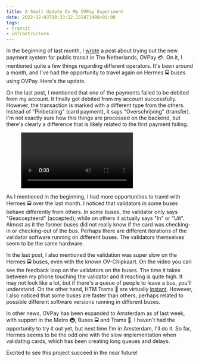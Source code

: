 ```yaml
---
title: A Small Update On My OVPay Experiment
date: 2022-12-03T19:33:52.155473488+01:00
tags:
- transit
- infrastructure
---
```


In the beginning of last month, I [wrote](/2022/11/04/trying-out-ovpay) a post about trying out the new payment system for public transit in The Netherlands, OVPay 💳. On it, I mentioned quite a few things regarding different operators. It's been around a month, and I've had the opportunity to travel again on Hermes 🚍 buses using OVPay. Here's the update.

<!--more-->

<style>
:root,
:root.dark {
  --c-h: 336;
  --c-s: 100%;
  --c-l: 50%;
}
</style>

On the last post, I mentioned that one of the payments failed to be debited from my account. It finally got debited from my account successfully. However, the transaction is marked with a different type from the others. Instead of "Pinbetaling" (card payment), it says "Overschrijving" (transfer). I'm not exactly sure how this things are processed on the backend, but there's clearly a difference that is likely related to the first payment failing.

<figure class='right' style='max-width: 10rem'>
  <video controls>
    <source src="https://cdn.hacdias.com/media/066fd94fa45496b612de4dcdaac986bf4429f6984892b977c1080f02494981ed.mp4" type="video/mp4">
  </video>
</figure>

As I mentioned in the beginning, I had more opportunities to travel with Hermes 🚍 over the last month. I noticed that validators in some buses behave differently from others. In some buses, the validator only says "Geaccepteerd" (accepted); while on others it actually says "In" or "Uit". Almost as it the former buses did not really know if the card was checking-in or checking-out of the bus. Perhaps there are different iterations of the validator software running on different buses. The validators themselves seem to be the same hardware.

In the last post, I also mentioned the validation was super slow on the Hermes 🚍 buses, even with the known OV-Chipkaart. On the video you can see the feedback loop on the validators on the buses. The time it takes between my phone touching the validator and it reacting is quite high. It may not look like a lot, but if there's a queue of people to leave a bus, you'll understand. On the other hand, HTM Trams 🚋 are virtually [instant](https://www.youtube.com/watch?v=436t5ET4i9k&t=24s). However, I also noticed that some buses are faster than others, perhaps related to possible different software versions running in different buses.

In other news, OVPay has been expanded to Amsterdam as of last week, with support in the Metro 🚇, Buses 🚍 and Trams 🚋. I haven't had the opportunity to try it out yet, but next time I'm in Amsterdam, I'll do it. So far, Hermes seems to be the odd one with the slow implementation when validating cards, which has been creating long queues and delays.

Excited to see this project succeed in the near future!
